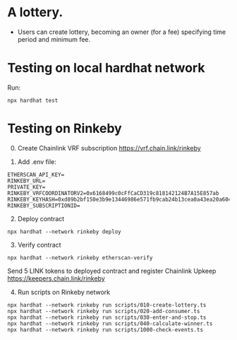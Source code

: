 # A lottery.
- Users can create lottery, becoming an owner (for a fee) specifying time period and minimum fee.

# Testing on local hardhat network

Run:

```shell
npx hardhat test
```

# Testing on Rinkeby

0. Create Chainlink VRF subscription https://vrf.chain.link/rinkeby

1. Add .env file:
```shell
ETHERSCAN_API_KEY=
RINKEBY_URL=
PRIVATE_KEY=
RINKEBY_VRFCOORDINATORV2=0x6168499c0cFfCaCD319c818142124B7A15E857ab
RINKEBY_KEYHASH=0xd89b2bf150e3b9e13446986e571fb9cab24b13cea0a43ea20a6049a85cc807cc
RINKEBY_SUBSCRIPTIONID=
```

2. Deploy contract

```shell
npx hardhat --network rinkeby deploy
```

3. Verify contract

```shell
npx hardhat --network rinkeby etherscan-verify
```

Send 5 LINK tokens to deployed contract and register Chainlink Upkeep https://keepers.chain.link/rinkeby

4. Run scripts on Rinkeby network

```shell
npx hardhat --network rinkeby run scripts/010-create-lottery.ts
npx hardhat --network rinkeby run scripts/020-add-consumer.ts
npx hardhat --network rinkeby run scripts/030-enter-and-stop.ts
npx hardhat --network rinkeby run scripts/040-calculate-winner.ts
npx hardhat --network rinkeby run scripts/1000-check-events.ts
```